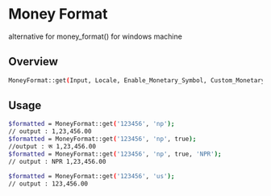 # Money Format

alternative for money_format() for windows machine

## Overview

``` bash
MoneyFormat::get(Input, Locale, Enable_Monetary_Symbol, Custom_Monetary_Symbol);
```

## Usage

``` bash
$formatted = MoneyFormat::get('123456', 'np');
// output : 1,23,456.00
$formatted = MoneyFormat::get('123456', 'np', true);
//output : रू 1,23,456.00
$formatted = MoneyFormat::get('123456', 'np', true, 'NPR');
// output : NPR 1,23,456.00

$formatted = MoneyFormat::get('123456', 'us');
// output : 123,456.00


```

